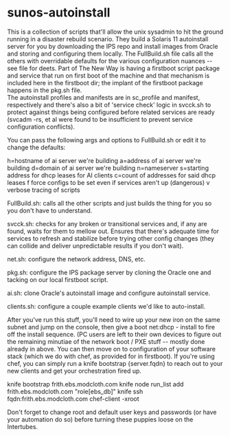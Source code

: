 sunos-autoinstall
=================

  This is a collection of scripts that'll allow the unix sysadmin to hit
the ground running in a disaster rebuild scenario.  They build a Solaris
11 autoinstall server for you by downloading the IPS repo and install
images from Oracle and storing and configuring them locally.
  The FullBuild.sh file calls all the others with overridable defaults
for the various configuration nuances -- see file for deets.
  Part of The New Way is having a firstboot script package and service
that run on first boot of the machine and that mechanism is included
here in the firstboot dir; the implant of the firstboot package happens
in the pkg.sh file.  
  The autoinstall profiles and manifests are in sc_profile and manifest,
respectively and there's also a bit of 'service check' logic in svcck.sh
to protect against things being configured before related services are
ready (svcadm -rs, et al were found to be insufficient to prevent
service configuration conflicts). 

You can pass the following args and options to FullBuild.sh or edit it
to change the defaults:

 h=hostname of ai server we're building
 a=address of ai server we're building
 d=domain of ai server we're building
 n=nameserver
 s=starting address for dhcp leases for AI clients
 c=count of addresses for said dhcp leases
 f force configs to be set even if services aren't up (dangerous)
 v verbose tracing of scripts


FullBuild.sh: calls all the other scripts and just builds the thing for you so
you don't have to understand.

svcck.sh: checks for any broken or transitional services and, if any are
found, waits for them to mellow out.  Ensures that there's adequate time
for services to refresh and stabilize before trying other config changes
(they can collide and deliver unpredictable results if you don't wait).

net.sh: configure the network address, DNS, etc.

pkg.sh: configure the IPS package server by cloning the Oracle one and
tacking on our local firstboot script.

ai.sh: clone Oracle's autoinstall image and configure autoinstall service.

clients.sh: configure a couple example clients we'd like to auto-install.


After you've run this stuff, you'll need to wire up your new iron on the
same subnet and jump on the console, then give a boot net:dhcp - install
to fire off the install sequence.  (PC users are left to their own devices
to figure out the remaining minutiae of the network boot / PXE stuff --
mostly done already in above. You can then move on to configuration of
your software stack (which we do with chef, as provided for in firstboot).
If you're using chef, you can simply run a knife bootstrap {server.fqdn}
to reach out to your new clients and get your orchestration fired up.

knife bootstrap frith.ebs.modcloth.com
knife node run_list add frith.ebs.modcloth.com "role[ebs_db]"
knife ssh fqdn:frith.ebs.modcloth.com chef-client -xroot

Don't forget to change root and default user keys and passwords (or have your
automation do so) before turning these puppies loose on the Intertubes.
